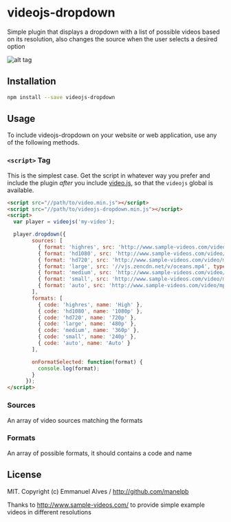 # videojs-dropdown

Simple plugin that displays a dropdown with a list of possible videos based on its resolution, also changes the source when the user selects a desired option

![alt tag](https://raw.githubusercontent.com/manelpb/videojs-qualityselector/master/screenshot.png)

## Installation

```sh
npm install --save videojs-dropdown
```

## Usage

To include videojs-dropdown on your website or web application, use any of the following methods.

### `<script>` Tag

This is the simplest case. Get the script in whatever way you prefer and include the plugin _after_ you include [video.js][videojs], so that the `videojs` global is available.

```html
<script src="//path/to/video.min.js"></script>
<script src="//path/to/videojs-dropdown.min.js"></script>
<script>
  var player = videojs('my-video');

  player.dropdown({
        sources: [
          { format: 'highres', src: 'http://www.sample-videos.com/video/mp4/720/big_buck_bunny_720p_1mb.mp4', type: 'video/mp4'},
          { format: 'hd1080', src: 'http://www.sample-videos.com/video/mp4/720/big_buck_bunny_720p_1mb.mp4', type: 'video/mp4'},
          { format: 'hd720', src: 'http://www.sample-videos.com/video/mp4/480/big_buck_bunny_480p_1mb.mp4', type: 'video/mp4'},
          { format: 'large', src: '//vjs.zencdn.net/v/oceans.mp4', type: 'video/mp4'},
          { format: 'medium', src: 'http://www.sample-videos.com/video/mp4/480/big_buck_bunny_480p_1mb.mp4', type: 'video/mp4'},
          { format: 'small', src: 'http://www.sample-videos.com/video/mp4/480/big_buck_bunny_480p_1mb.mp4', type: 'video/mp4'},
          { format: 'auto', src: 'http://www.sample-videos.com/video/mp4/720/big_buck_bunny_720p_1mb.mp4', type: 'video/mp4'}
        ],
        formats: [
          { code: 'highres', name: 'High' },
          { code: 'hd1080', name: '1080p' },
          { code: 'hd720', name: '720p' },
          { code: 'large', name: '480p' },
          { code: 'medium', name: '360p' },
          { code: 'small', name: '240p' },
          { code: 'auto', name: 'Auto' }
        ],

        onFormatSelected: function(format) {
          console.log(format);
        }
      });
</script>
```

### Sources

An array of video sources matching the formats

### Formats

An array of possible formats, it should contains a code and name


## License

MIT. Copyright (c) Emmanuel Alves / http://github.com/manelpb

Thanks to http://www.sample-videos.com/ to provide simple example videos in different resolutions


[videojs]: http://videojs.com/
